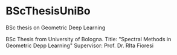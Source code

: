 # BScThesisUniBo
BSc thesis on Geometric Deep Learning

BSc Thesis from University of Bologna.
Title: "Spectral Methods in Geometric Depp Learning"
Supervisor: Prof. Dr. RIta Fioresi
